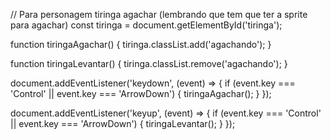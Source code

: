 // Para personagem tiringa agachar (lembrando que tem que ter a sprite para agachar)
const tiringa = document.getElementById('tiringa');

function tiringaAgachar() {
    tiringa.classList.add('agachando');
}

function tiringaLevantar() {
    tiringa.classList.remove('agachando');
}

document.addEventListener('keydown', (event) => {
    if (event.key === 'Control' || event.key === 'ArrowDown') {
        tiringaAgachar();
    }
});

document.addEventListener('keyup', (event) => {
    if (event.key === 'Control' || event.key === 'ArrowDown') {
        tiringaLevantar();
    }
});
